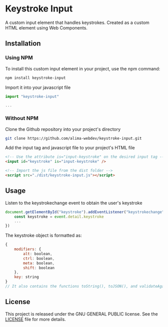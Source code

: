 # Keystroke Input
A custom input element that handles keystrokes. Created as a custom HTML element using Web Components.

## Installation

### Using NPM
To install this custom input element in your project, use the npm command:

```bash
npm install keystroke-input
```

Import it into your javascript file
```javascript
import "keystroke-input"

...
```

### Without NPM

Clone the Github repository into your project's directory

```bash
git clone https://github.com/alima-webdev/keystroke-input.git
```

Add the input tag and javascript file to your project's HTML file
```html
<!-- Use the attribute is="input-keystroke" on the desired input tag -->
<input id="keystroke" is="input-keystroke" />

<!-- Import the js file from the dist folder -->
<script src="./dist/keystroke-input.js"></script>
```

## Usage
Listen to the keystrokechange event to obtain the user's keystroke
```javascript
document.getElementById("keystroke").addEventListener("keystrokechange", (event) => {
    const keystroke = event.detail.keystroke
    ...
})
```

The keystroke object is formatted as:
```javascript
{
    modifiers: {
        alt: boolean,
        ctrl: boolean,
        meta: boolean,
        shift: boolean
    },
    key: string
}
// It also contains the functions toString(), toJSON(), and validateAgainst(event: KeyboardEvent)
```

## License
This project is released under the GNU GENERAL PUBLIC license. See the [LICENSE](./LICENSE) file for more details.
